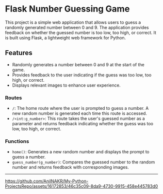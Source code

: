 Flask Number Guessing Game
==========================

This project is a simple web application that allows users to guess a randomly generated number between 0 and 9. The application provides feedback on whether the guessed number is too low, too high, or correct. It is built using Flask, a lightweight web framework for Python.

Features
--------

-   Randomly generates a number between 0 and 9 at the start of the game.
-   Provides feedback to the user indicating if the guess was too low, too high, or correct.
-   Displays relevant images to enhance user experience.

### Routes

-   `/`: The home route where the user is prompted to guess a number. A new random number is generated each time this route is accessed.
-   `/<int:g_number>`: This route takes the user's guessed number as a parameter and returns feedback indicating whether the guess was too low, too high, or correct.

### Functions

-   `home()`: Generates a new random number and displays the prompt to guess a number.
-   `guess_number(g_number)`: Compares the guessed number to the random number and returns feedback with corresponding images.

<hr>

https://github.com/AnilNAKR/My-Python-ProjectsRepo/assets/16172853/46c35c09-8da9-4730-9915-458e445783d0

